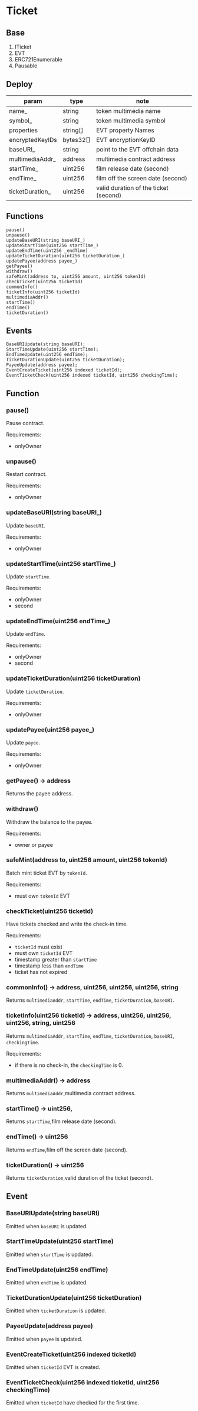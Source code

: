 # Ticket

## Base

1. ITicket
2. EVT
3. ERC721Enumerable
4. Pausable

## Deploy

| param            | type      | note                                  |
| ---------------- | --------- | ------------------------------------- |
| name\_           | string    | token multimedia name                 |
| symbol\_         | string    | token multimedia symbol               |
| properties       | string[]  | EVT property Names                    |
| encryptedKeyIDs  | bytes32[] | EVT encryptionKeyID                   |
| baseURI\_        | string    | point to the EVT offchain data        |
| multimediaAddr\_ | address   | multimedia contract address           |
| startTime\_      | uint256   | film release date (second)            |
| endTime\_        | uint256   | film off the screen date (second)     |
| ticketDuration\_ | uint256   | valid duration of the ticket (second) |

## Functions

```
pause()
unpause()
updateBaseURI(string baseURI_)
updateStartTime(uint256 startTime_)
updateEndTime(uint256 _endTime)
updateTicketDuration(uint256 ticketDuration_)
updatePayee(address payee_)
getPayee()
withdraw()
safeMint(address to, uint256 amount, uint256 tokenId)
checkTicket(uint256 ticketId)
commonInfo()
ticketInfo(uint256 ticketId)
multimediaAddr()
startTime()
endTime()
ticketDuration()
```

## Events

```
BaseURIUpdate(string baseURI);
StartTimeUpdate(uint256 startTime);
EndTimeUpdate(uint256 endTime);
TicketDurationUpdate(uint256 ticketDuration);
PayeeUpdate(address payee);
EventCreateTicket(uint256 indexed ticketId);
EventTicketCheck(uint256 indexed ticketId, uint256 checkingTime);
```

## Function

### pause()

Pause contract.

Requirements:

- onlyOwner

### unpause()

Restart contract.

Requirements:

- onlyOwner

### updateBaseURI(string baseURI\_)

Update `baseURI`.

Requirements:

- onlyOwner

### updateStartTime(uint256 startTime\_)

Update `startTime`.

Requirements:

- onlyOwner
- second

### updateEndTime(uint256 endTime\_)

Update `endTime`.

Requirements:

- onlyOwner
- second

### updateTicketDuration(uint256 ticketDuration)

Update `ticketDuration`.

Requirements:

- onlyOwner

### updatePayee(uint256 payee\_)

Update `payee`.

Requirements:

- onlyOwner

### getPayee() -> address

Returns the payee address.

### withdraw()

Withdraw the balance to the payee.

Requirements:

- owner or payee

### safeMint(address to, uint256 amount, uint256 tokenId)

Batch mint ticket EVT by `tokenId`.

Requirements:

- must own `tokenId` EVT

### checkTicket(uint256 ticketId)

Have tickets checked and write the check-in time.

Requirements:

- `ticketId` must exist
- must own `ticketId` EVT
- timestamp greater than `startTime`
- timestamp less than `endTime`
- ticket has not expired

### commonInfo() -> address, uint256, uint256, uint256, string

Returns `multimediaAddr`, `startTime`, `endTime`, `ticketDuration`, `baseURI`.

### ticketInfo(uint256 ticketId) -> address, uint256, uint256, uint256, string, uint256

Returns `multimediaAddr`, `startTime`, `endTime`, `ticketDuration`, `baseURI`, `checkingTime`.

Requirements:

- if there is no check-in, the `checkingTime` is 0.

### multimediaAddr() -> address

Returns `multimediaAddr`,multimedia contract address.

### startTime() -> uint256,

Returns `startTime`,film release date (second).

### endTime() -> uint256

Returns `endTime`,film off the screen date (second).

### ticketDuration() -> uint256

Returns `ticketDuration`,valid duration of the ticket (second).

## Event

### BaseURIUpdate(string baseURI)

Emitted when `baseURI` is updated.

### StartTimeUpdate(uint256 startTime)

Emitted when `startTime` is updated.

### EndTimeUpdate(uint256 endTime)

Emitted when `endTime` is updated.

### TicketDurationUpdate(uint256 ticketDuration)

Emitted when `ticketDuration` is updated.

### PayeeUpdate(address payee)

Emitted when `payee` is updated.

### EventCreateTicket(uint256 indexed ticketId)

Emitted when `ticketId` EVT is created.

### EventTicketCheck(uint256 indexed ticketId, uint256 checkingTime)

Emitted when `ticketId` have checked for the first time.
